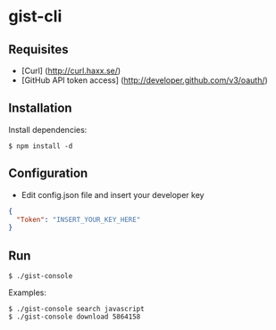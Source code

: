 gist-cli
========

## Requisites
  
  * [Curl] (http://curl.haxx.se/)
  * [GitHub API token access] (http://developer.github.com/v3/oauth/)

## Installation
     
  Install dependencies:

    $ npm install -d

## Configuration

  * Edit config.json file and insert your developer key

```json
{
  "Token": "INSERT_YOUR_KEY_HERE" 
}
```

## Run

    $ ./gist-console
    
  Examples:
  
    $ ./gist-console search javascript    
    $ ./gist-console download 5864158
    
		
		
    
  
  
